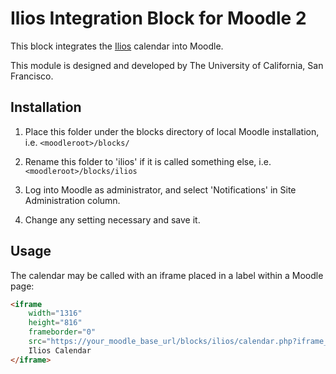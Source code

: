 # Ilios Integration Block for Moodle 2

This block integrates the [Ilios](http://iliosproject.org/) calendar into Moodle.

This module is designed and developed by The University of California, San Francisco.

## Installation

1. Place this folder under the blocks directory of local Moodle
   installation, i.e. `<moodleroot>/blocks/`

2. Rename this folder to 'ilios' if it is called something else,
   i.e. `<moodleroot>/blocks/ilios`

3. Log into Moodle as administrator, and select 'Notifications' in
   Site Administration column.

4. Change any setting necessary and save it.

## Usage

The calendar may be called with an iframe placed in a label within a Moodle
page:

```html
<iframe
	width="1316"
	height="816"
	frameborder="0"
	src="https://your_moodle_base_url/blocks/ilios/calendar.php?iframe_width=1300&iframe_height=800">
	Ilios Calendar
</iframe>
```
